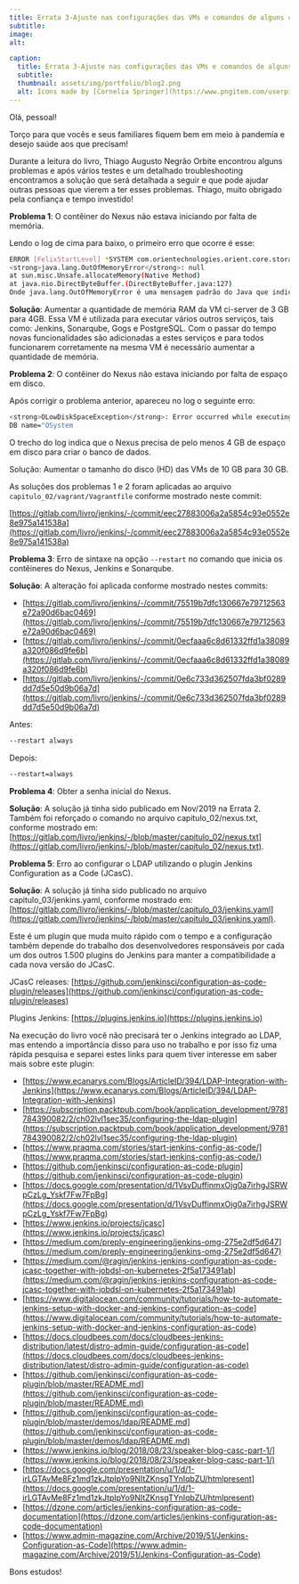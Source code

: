 ```yaml
---
title: Errata 3-Ajuste nas configurações das VMs e comandos de alguns contêineres – Nov/2020
subtitle:
image:
alt:

caption:
  title: Errata 3-Ajuste nas configurações das VMs e comandos de alguns contêineres – Nov/2020
  subtitle:
  thumbnail: assets/img/portfolio/blog2.png
  alt: Icons made by [Cornelia Springer](https://www.pngitem.com/userpic/13649/) from [Pngitem](https://www.pngitem.com/middle/iwhTmbo_blogging-png-transparent-png/)
---
```

Olá, pessoal!

Torço para que vocês e seus familiares fiquem bem em meio à pandemia e desejo saúde aos que precisam!

Durante a leitura do livro, Thiago Augusto Negrão Orbite encontrou alguns problemas e após vários testes e um detalhado troubleshooting encontramos a solução que será detalhada a seguir e que pode ajudar outras pessoas que vierem a ter esses problemas. Thiago, muito obrigado pela confiança e tempo investido!

**Problema 1**: O contêiner do Nexus não estava iniciando por falta de memória.

Lendo o log de cima para baixo, o primeiro erro que ocorre é esse:

```bash
ERROR [FelixStartLevel] *SYSTEM com.orientechnologies.orient.core.storage.impl.local.paginated.OLocalPaginatedStorage - Exception <code>0CDBA14C</code> in storage <code>plocal:/nexus-data/db/OSystem</code>: 2.2.36 (build d3beb772c02098ceaea89779a7afd4b7305d3788, branch 2.2.x)
<strong>java.lang.OutOfMemoryError</strong>: null
at sun.misc.Unsafe.allocateMemory(Native Method)
at java.nio.DirectByteBuffer.(DirectByteBuffer.java:127)
Onde java.lang.OutOfMemoryError é uma mensagem padrão do Java que indica falta de memória.
```

**Solução**: Aumentar a quantidade de memória RAM da VM ci-server de 3 GB para 4GB. Essa VM é utilizada para executar vários outros serviços, tais como: Jenkins, Sonarqube, Gogs e PostgreSQL. Com o passar do tempo novas funcionalidades são adicionadas a estes serviços e para todos funcionarem corretamente na mesma VM é necessário aumentar a quantidade de memória.

**Problema 2**: O contêiner do Nexus não estava iniciando por falta de espaço em disco.

Após corrigir o problema anterior, apareceu no log o seguinte erro:

```bash
<strong>OLowDiskSpaceException</strong>: Error occurred while executing a write operation to database 'OSystem' due to limited free space on the disk (4012 MB). The database is now working in read-only mode. Please close the database (or stop OrientDB), make room on your hard drive and then reopen the database. The minimal required space is 4096 MB. Required space is now set to 4096MB (you can change it by setting parameter storage.diskCache.diskFreeSpaceLimit) .
DB name="OSystem
```

O trecho do log indica que o Nexus precisa de pelo menos 4 GB de espaço em disco para criar o banco de dados.

Solução: Aumentar o tamanho do disco (HD) das VMs de 10 GB para 30 GB.

As soluções dos problemas 1 e 2 foram aplicadas ao arquivo ``capitulo_02/vagrant/Vagrantfile`` conforme mostrado neste commit:

[https://gitlab.com/livro/jenkins/-/commit/eec27883006a2a5854c93e0552e8e975a141538a](https://gitlab.com/livro/jenkins/-/commit/eec27883006a2a5854c93e0552e8e975a141538a)

**Problema 3**: Erro de sintaxe na opção ``--restart`` no comando que inicia os contêineres do Nexus, Jenkins e Sonarqube.

**Solução**: A alteração foi aplicada conforme mostrado nestes commits:

* [https://gitlab.com/livro/jenkins/-/commit/75519b7dfc130667e79712563e72a90d6bac0469](https://gitlab.com/livro/jenkins/-/commit/75519b7dfc130667e79712563e72a90d6bac0469)
* [https://gitlab.com/livro/jenkins/-/commit/0ecfaaa6c8d61332ffd1a38089a320f086d9fe6b](https://gitlab.com/livro/jenkins/-/commit/0ecfaaa6c8d61332ffd1a38089a320f086d9fe6b)
* [https://gitlab.com/livro/jenkins/-/commit/0e6c733d362507fda3bf0289dd7d5e50d9b06a7d](https://gitlab.com/livro/jenkins/-/commit/0e6c733d362507fda3bf0289dd7d5e50d9b06a7d)

Antes:

```bash
--restart always
```

Depois:

```bash
--restart=always
```

**Problema 4**: Obter a senha inicial do Nexus.

**Solução**: A solução já tinha sido publicado em Nov/2019 na Errata 2. Também foi reforçado o comando no arquivo capitulo_02/nexus.txt, conforme mostrado em: [https://gitlab.com/livro/jenkins/-/blob/master/capitulo_02/nexus.txt](https://gitlab.com/livro/jenkins/-/blob/master/capitulo_02/nexus.txt).

**Problema 5**: Erro ao configurar o LDAP utilizando o plugin Jenkins Configuration as a Code (JCasC).

**Solução**: A solução já tinha sido publicado no arquivo capitulo_03/jenkins.yaml, conforme mostrado em: [https://gitlab.com/livro/jenkins/-/blob/master/capitulo_03/jenkins.yaml](https://gitlab.com/livro/jenkins/-/blob/master/capitulo_03/jenkins.yaml).

Este é um plugin que muda muito rápido com o tempo e a configuração também depende do trabalho dos desenvolvedores responsáveis por cada um dos outros 1.500 plugins do Jenkins para manter a compatibilidade a cada nova versão do JCasC.

JCasC releases: [https://github.com/jenkinsci/configuration-as-code-plugin/releases](https://github.com/jenkinsci/configuration-as-code-plugin/releases)

Plugins Jenkins: [https://plugins.jenkins.io](https://plugins.jenkins.io)

Na execução do livro você não precisará ter o Jenkins integrado ao LDAP, mas entendo a importância disso para uso no trabalho e por isso fiz uma rápida pesquisa e separei estes links para quem tiver interesse em saber mais sobre este plugin:

* [https://www.ecanarys.com/Blogs/ArticleID/394/LDAP-Integration-with-Jenkins](https://www.ecanarys.com/Blogs/ArticleID/394/LDAP-Integration-with-Jenkins)
* [https://subscription.packtpub.com/book/application_development/9781784390082/2/ch02lvl1sec35/configuring-the-ldap-plugin](https://subscription.packtpub.com/book/application_development/9781784390082/2/ch02lvl1sec35/configuring-the-ldap-plugin)
* [https://www.praqma.com/stories/start-jenkins-config-as-code/](https://www.praqma.com/stories/start-jenkins-config-as-code/)
* [https://github.com/jenkinsci/configuration-as-code-plugin](https://github.com/jenkinsci/configuration-as-code-plugin)
* [https://docs.google.com/presentation/d/1VsvDuffinmxOjg0a7irhgJSRWpCzLg_Yskf7Fw7FpBg](https://docs.google.com/presentation/d/1VsvDuffinmxOjg0a7irhgJSRWpCzLg_Yskf7Fw7FpBg)
* [https://www.jenkins.io/projects/jcasc](https://www.jenkins.io/projects/jcasc)
* [https://medium.com/preply-engineering/jenkins-omg-275e2df5d647](https://medium.com/preply-engineering/jenkins-omg-275e2df5d647)
* [https://medium.com/@ragin/jenkins-jenkins-configuration-as-code-jcasc-together-with-jobdsl-on-kubernetes-2f5a173491ab](https://medium.com/@ragin/jenkins-jenkins-configuration-as-code-jcasc-together-with-jobdsl-on-kubernetes-2f5a173491ab)
* [https://www.digitalocean.com/community/tutorials/how-to-automate-jenkins-setup-with-docker-and-jenkins-configuration-as-code](https://www.digitalocean.com/community/tutorials/how-to-automate-jenkins-setup-with-docker-and-jenkins-configuration-as-code)
* [https://docs.cloudbees.com/docs/cloudbees-jenkins-distribution/latest/distro-admin-guide/configuration-as-code](https://docs.cloudbees.com/docs/cloudbees-jenkins-distribution/latest/distro-admin-guide/configuration-as-code)
* [https://github.com/jenkinsci/configuration-as-code-plugin/blob/master/README.md](https://github.com/jenkinsci/configuration-as-code-plugin/blob/master/README.md)
* [https://github.com/jenkinsci/configuration-as-code-plugin/blob/master/demos/ldap/README.md](https://github.com/jenkinsci/configuration-as-code-plugin/blob/master/demos/ldap/README.md)
* [https://www.jenkins.io/blog/2018/08/23/speaker-blog-casc-part-1/](https://www.jenkins.io/blog/2018/08/23/speaker-blog-casc-part-1/)
* [https://docs.google.com/presentation/u/1/d/1-irLGTAvMe8Fz1md1zkJtpIpYo9NItZKnsgTYnIqbZU/htmlpresent](https://docs.google.com/presentation/u/1/d/1-irLGTAvMe8Fz1md1zkJtpIpYo9NItZKnsgTYnIqbZU/htmlpresent)
* [https://dzone.com/articles/jenkins-configuration-as-code-documentation](https://dzone.com/articles/jenkins-configuration-as-code-documentation)
* [https://www.admin-magazine.com/Archive/2019/51/Jenkins-Configuration-as-Code](https://www.admin-magazine.com/Archive/2019/51/Jenkins-Configuration-as-Code)

Bons estudos!
